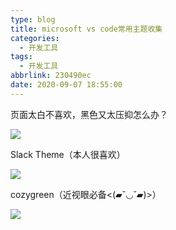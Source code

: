 ```yaml
---
type: blog
title: microsoft vs code常用主题收集
categories: 
  - 开发工具
tags:
  - 开发工具
abbrlink: 230490ec
date: 2020-09-07 18:55:00
---
```


页面太白不喜欢，黑色又太压抑怎么办？

![](https://img-blog.csdnimg.cn/20190814164734204.gif)

<!-- more -->
Slack Theme（本人很喜欢）

![](https://img-blog.csdnimg.cn/20190814163032334.png?x-oss-process=image/watermark,type_ZmFuZ3poZW5naGVpdGk,shadow_10,text_aHR0cHM6Ly9ibG9nLmNzZG4ubmV0L3UwMTA3NjMzMjI=,size_16,color_FFFFFF,t_70)

cozygreen（近视眼必备<(▰˘◡˘▰)>）

![](https://img-blog.csdnimg.cn/20190814163551655.png?x-oss-process=image/watermark,type_ZmFuZ3poZW5naGVpdGk,shadow_10,text_aHR0cHM6Ly9ibG9nLmNzZG4ubmV0L3UwMTA3NjMzMjI=,size_16,color_FFFFFF,t_70)